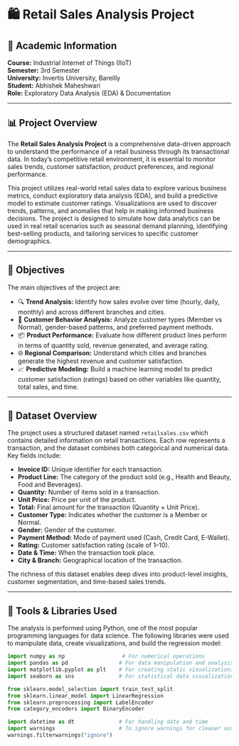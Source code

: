 # 🛍️ Retail Sales Analysis Project

## 📘 Academic Information

**Course:** Industrial Internet of Things (IIoT)  
**Semester:** 3rd Semester  
**University:** Invertis University, Bareilly  
**Student:** Abhishek Maheshwari  
**Role:** Exploratory Data Analysis (EDA) & Documentation

---

## 📊 Project Overview

The **Retail Sales Analysis Project** is a comprehensive data-driven approach to understand the performance of a retail business through its transactional data. In today’s competitive retail environment, it is essential to monitor sales trends, customer satisfaction, product preferences, and regional performance.

This project utilizes real-world retail sales data to explore various business metrics, conduct exploratory data analysis (EDA), and build a predictive model to estimate customer ratings. Visualizations are used to discover trends, patterns, and anomalies that help in making informed business decisions. The project is designed to simulate how data analytics can be used in real retail scenarios such as seasonal demand planning, identifying best-selling products, and tailoring services to specific customer demographics.

---

## 🎯 Objectives

The main objectives of the project are:

- 🔍 **Trend Analysis:** Identify how sales evolve over time (hourly, daily, monthly) and across different branches and cities.
- 👤 **Customer Behavior Analysis:** Analyze customer types (Member vs Normal), gender-based patterns, and preferred payment methods.
- 📦 **Product Performance:** Evaluate how different product lines perform in terms of quantity sold, revenue generated, and average rating.
- 🌐 **Regional Comparison:** Understand which cities and branches generate the highest revenue and customer satisfaction.
- 📈 **Predictive Modeling:** Build a machine learning model to predict customer satisfaction (ratings) based on other variables like quantity, total sales, and time.

---

## 🧾 Dataset Overview

The project uses a structured dataset named `retailsales.csv` which contains detailed information on retail transactions. Each row represents a transaction, and the dataset combines both categorical and numerical data. Key fields include:

- **Invoice ID:** Unique identifier for each transaction.
- **Product Line:** The category of the product sold (e.g., Health and Beauty, Food and Beverages).
- **Quantity:** Number of items sold in a transaction.
- **Unit Price:** Price per unit of the product.
- **Total:** Final amount for the transaction (Quantity × Unit Price).
- **Customer Type:** Indicates whether the customer is a Member or Normal.
- **Gender:** Gender of the customer.
- **Payment Method:** Mode of payment used (Cash, Credit Card, E-Wallet).
- **Rating:** Customer satisfaction rating (scale of 1–10).
- **Date & Time:** When the transaction took place.
- **City & Branch:** Geographical location of the transaction.

The richness of this dataset enables deep dives into product-level insights, customer segmentation, and time-based sales trends.

---

## 🧰 Tools & Libraries Used

The analysis is performed using Python, one of the most popular programming languages for data science. The following libraries were used to manipulate data, create visualizations, and build the regression model:

```python
import numpy as np                  # For numerical operations
import pandas as pd                # For data manipulation and analysis
import matplotlib.pyplot as plt    # For creating static visualizations
import seaborn as sns              # For statistical data visualization

from sklearn.model_selection import train_test_split
from sklearn.linear_model import LinearRegression
from sklearn.preprocessing import LabelEncoder
from category_encoders import BinaryEncoder

import datetime as dt              # For handling date and time
import warnings                    # To ignore warnings for cleaner outputs
warnings.filterwarnings("ignore")
